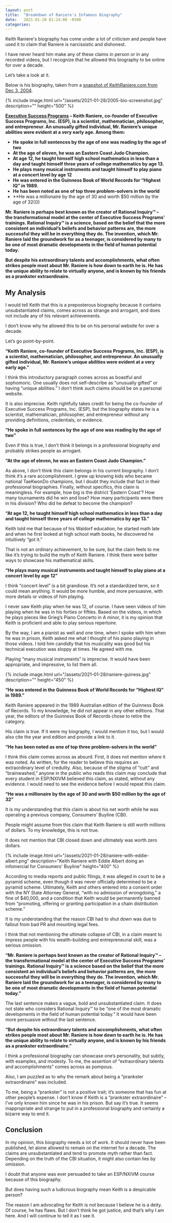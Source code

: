 ```yaml
---
layout: post
title:  "Breakdown of Raniere's Infamous Biography"
date:   2021-01-28 01:24:00 -0500
categories:
---
```


Keith Raniere's biography has come under a lot of criticism and people have used it to claim that Raniere is narcissistic and dishonest. 

I have never heard him make any of these claims in person or in any recorded videos, but I recognize that he allowed this biography to be online for over a decade.

Let’s take a look at it. 

Below is his biography, taken from a [snapshot of KeithRaniere.com from Dec 3, 2004](https://web.archive.org/web/20041203101739/http://keithraniere.com/).

{% include image.html url="/assets/2021-01-28/2005-bio-screenshot.jpg" description="" height="500" %}

**[Executive Success Programs](https://web.archive.org/web/20041203101739/http://www.espian.net/) – Keith Raniere, co-founder of Executive Success Programs, Inc. (ESP), is a scientist, mathematician, philosopher, and entrepreneur. An unusually gifted individual, Mr. Raniere’s unique abilities were evident at a very early age. Among them:**

- **He spoke in full sentences by the age of one was reading by the age of two**
- **At the age of eleven, he was an Eastern Coast Judo Champion.**
- **At age 12, he taught himself high school mathematics in less than a day and taught himself three years of college mathematics by age 13.**
- **He plays many musical instruments and taught himself to play piano at a concert level by age 12**
- **He was entered in the Guinness Book of World Records for “Highest IQ” in 1989.**
- **He has been noted as one of top three problem-solvers in the world**
- **He was a millionaire by the age of 30 and worth $50 million by the age of 32(())

**Mr. Raniere is perhaps best known as the creator of Rational Inquiry™ – the transformational model at the center of Executive Success Programs’ trainings. Rational Inquiry™ is a science, based on the belief that the more consistent an individual’s beliefs and behavior patterns are, the more successful they will be in everything they do. The invention, which Mr. Raniere laid the groundwork for as a teenager, is considered by many to be one of most dramatic developments in the field of human potential today.**

**But despite his extraordinary talents and accomplishments, what often strikes people most about Mr. Raniere is how down to earth he is. He has the unique ability to relate to virtually anyone, and is known by his friends as a prankster extraordinaire.**

## My Analysis 

I would tell Keith that this is a preposterous biography because it contains unsubstantiated claims, comes across as strange and arrogant, and does not include any of his relevant achievements.

I don’t know why he allowed this to be on his personal website for over a decade.

Let’s go point-by-point.

**“Keith Raniere, co-founder of Executive Success Programs, Inc. (ESP), is a scientist, mathematician, philosopher, and entrepreneur. An unusually gifted individual, Mr. Raniere’s unique abilities were evident at a very early age.”**

I think this introductory paragraph comes across as boastful and sophomoric. One usually does not self-describe as “unusually gifted” or having “unique abilities.” I don’t think such claims should be on a personal website.

It is also imprecise. Keith rightfully takes credit for being the co-founder of Executive Success Programs, Inc. (ESP), but the biography states he is a scientist, mathematician, philosopher, and entrepreneur without any providing definitions, credentials, or evidence.

**“He spoke in full sentences by the age of one was reading by the age of two”**

Even if this is true, I don’t think it belongs in a professional biography and probably strikes people as arrogant.

**“At the age of eleven, he was an Eastern Coast Judo Champion.”**

As above, I don’t think this claim belongs in his current biography. I don’t think it’s a rare accomplishment. I grew up knowing kids who became national TaeKwonDo champions, but I doubt they include that fact in their professional biographies. Finally, without specifics, this claim is meaningless. For example, how big is the district ‘Eastern Coast’? How many tournaments did he win and lose?  How many participants were there in his division? Who did he defeat to become the champion?

**“At age 12, he taught himself high school mathematics in less than a day and taught himself three years of college mathematics by age 13.”**

Keith told me that because of his Waldorf education, he started math late and when he first looked at high school math books, he discovered he intuitively “got it.” 

That is not an ordinary achievement, to be sure, but the claim feels to me like it’s trying to build the myth of Keith Raniere. I think there were better ways to showcase his mathematical skills.

**“He plays many musical instruments and taught himself to play piano at a concert level by age 12”**

I think “concert level” is a bit grandiose. It’s not a standardized term, so it could mean anything. It would be more humble, and more persuasive, with more details or videos of him playing.

I never saw Keith play when he was 12, of course. I have seen videos of him playing when he was in his forties or fifties. Based on the videos, in which he plays pieces like Grieg’s Piano Concerto in A minor, it is my opinion that Keith is proficient and able to play serious repertoire.

By the way, I am a pianist as well and one time, when I spoke with him when he was in prison, Keith asked me what I thought of his piano playing in those videos. I told him candidly that his musicality was good but his technical execution was sloppy at times. He agreed with me.

Playing “many musical instruments” is imprecise. It would have been appropriate, and impressive, to list them all.

{% include image.html url="/assets/2021-01-28/raniere-guiness.jpg" description="" height="450" %}

**“He was entered in the Guinness Book of World Records for “Highest IQ” in 1989.”**

Keith Raniere appeared in the 1989 Australian edition of the Guinness Book of Records. To my knowledge, he did not appear in any other editions. That year, the editors of the Guinness Book of Records chose to retire the category. 

His claim is true. If it were my biography, I would mention it too, but I would also cite the year and edition and provide a link to it.

**“He has been noted as one of top three problem-solvers in the world”**

I think this claim comes across as absurd. First, it does not mention where it was noted. As written, for the reader to believe this requires an extraordinary level of credulity. Also, because of the stigma of “cult” and “brainwashed,” anyone in the public who reads this claim may conclude that every student in ESP/NXIVM believed this claim, as stated, without any evidence. I would need to see the evidence before I would repeat this claim.

**“He was a millionaire by the age of 30 and worth $50 million by the age of 32”**

It is my understanding that this claim is about his net worth while he was operating a previous company, Consumers’ Buyline (CBI). 

People might assume from this claim that Keith Raniere is still worth millions of dollars. To my knowledge, this is not true.

It does not mention that CBI closed down and ultimately was worth zero dollars.

{% include image.html url="/assets/2021-01-28/raniere-with-eddie-albert.png" description="Keith Raniere with Eddie Albert doing an infomercial for Consumers' Buyline" height="400" %}

According to media reports and public filings, it was alleged in court to be a pyramid scheme, even though it was never officially determined to be a pyramid scheme. Ultimately, Keith and others entered into a consent order with the NY State Attorney General, “with no admission of wrongdoing,” a fine of $40,000, and a condition that Keith would be permanently banned from “promoting, offering or granting participation in a chain distribution scheme.”  

It is my understanding that the reason CBI had to shut down was due to fallout from bad PR and mounting legal fees.

I think that not mentioning the ultimate collapse of CBI, in a claim meant to impress people with his wealth-building and entrepreneurial skill, was a serious omission.

**“Mr. Raniere is perhaps best known as the creator of Rational Inquiry™ – the transformational model at the center of Executive Success Programs’ trainings. Rational Inquiry™ is a science based on the belief that the more consistent an individual’s beliefs and behavior patterns are, the more successful they will be in everything they do. The invention, which Mr. Raniere laid the groundwork for as a teenager, is considered by many to be one of most dramatic developments in the field of human potential today.”**

The last sentence makes a vague, bold and unsubstantiated claim. It does not state who considers Rational Inquiry™ to be “one of the most dramatic developments in the field of human potential today.” It would have been more persuasive without the last sentence.

**“But despite his extraordinary talents and accomplishments, what often strikes people most about Mr. Raniere is how down to earth he is. He has the unique ability to relate to virtually anyone, and is known by his friends as a prankster extraordinaire.”**

I think a professional biography can showcase one’s personality, but subtly, with examples, and modesty. To me, the assertion of “extraordinary talents and accomplishments” comes across as pompous.

Also, I am puzzled as to why the remark about being a “prankster extraordinaire” was included. 

To me, being a “prankster” is not a positive trait; it’s someone that has fun at other people’s expense. I don’t know if Keith is a “prankster extraordinaire” – I’ve only known him since he was in his prison. But say it’s true. It seems inappropriate and strange to put in a professional biography and certainly a bizarre way to end it.

## Conclusion

In my opinion, this biography needs a lot of work. It should never have been published, let alone allowed to remain on the internet for a decade. The claims are unsubstantiated and tend to promote myth rather than fact. Depending on the truth of the CBI situation, it might also contain lies by omission. 

I doubt that anyone was ever persuaded to take an ESP/NXIVM course because of this biography.

But does having such a ludicrous biography mean Keith is a despicable person?

The reason I am advocating for Keith is not because I believe he is a deity. Of course, he has flaws. But I don’t think he got justice, and that’s why I am here. And I will continue to tell it as I see it.

